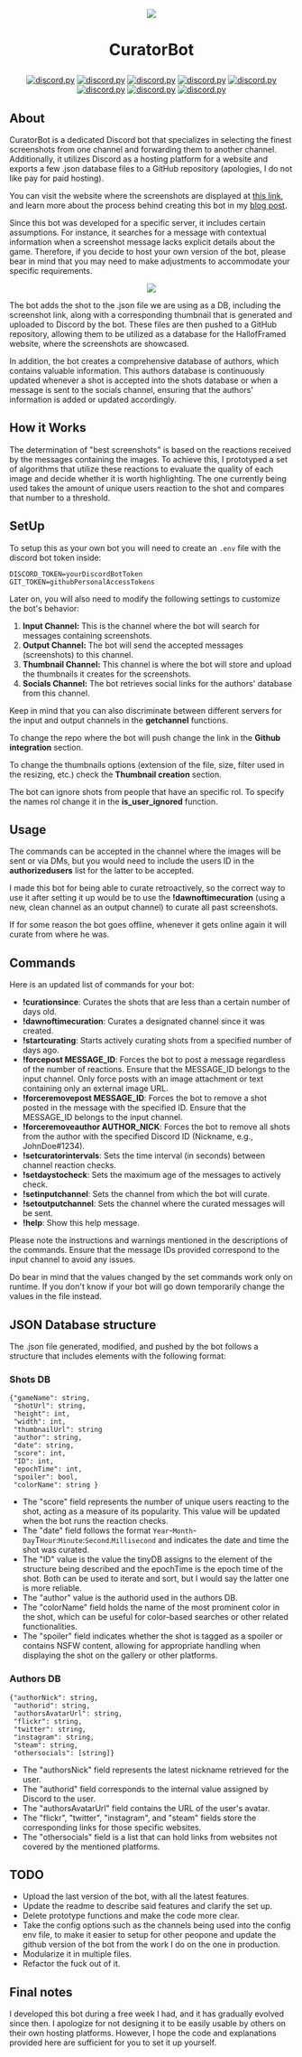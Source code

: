 <p align="center"><img src="https://user-images.githubusercontent.com/24371572/104768884-1fa5f400-574d-11eb-93c4-10b24f8ce06e.jpg">
 
# <p align="center">CuratorBot</p>
 <p align="center">
  <a href="https://github.com/Rapptz/discord.py/">
     <img src="https://img.shields.io/badge/discordpy-1.6.0-blue.svg" alt="discord.py"></a>
  <a href="https://github.com/msiemens/tinydb">
     <img src="https://img.shields.io/badge/tinyDB-4.3.0-blue.svg" alt="discord.py"></a>
  <a href="https://github.com/gitpython-developers/GitPython">
     <img src="https://img.shields.io/badge/gitPython-3.1.12-blue.svg" alt="discord.py"></a>
  <a href="https://github.com/python-pillow/Pillow">
     <img src="https://img.shields.io/badge/pillow-8.3.2-blue.svg" alt="discord.py"></a>
  <a href="https://github.com/psf/requests">
     <img src="https://img.shields.io/badge/requests-2.22.0-blue.svg" alt="discord.py"></a>
  <a href="https://github.com/fengsp/color-thief-py">
     <img src="https://img.shields.io/badge/colorthief-0.2.1-blue.svg" alt="discord.py"></a>
  <a href="https://github.com/ubernostrum/webcolors">
     <img src="https://img.shields.io/badge/webcolors-1.3-blue.svg" alt="discord.py"></a>
  <a href="https://github.com/theskumar/python-dotenv">
     <img src="https://img.shields.io/badge/pythondotenv-0.19.0-blue.svg" alt="discord.py"></a>
 
## About
 
CuratorBot is a dedicated Discord bot that specializes in selecting the finest screenshots from one channel and forwarding them to another channel. Additionally, it utilizes Discord as a hosting platform for a website and exports a few .json database files to a GitHub repository (apologies, I do not like pay for paid hosting).

You can visit the website where the screenshots are displayed at [this link](https://framedsc.com/HallOfFramed/), and learn more about the process behind creating this bot in my [blog post](https://originalnicodr.github.io/blog/how-we-made-a-high-quality-image-gallery-without-paying-a-single-dime).

Since this bot was developed for a specific server, it includes certain assumptions. For instance, it searches for a message with contextual information when a screenshot message lacks explicit details about the game. Therefore, if you decide to host your own version of the bot, please bear in mind that you may need to make adjustments to accommodate your specific requirements.
 
<p align="center"><img src="https://user-images.githubusercontent.com/24371572/104781820-eb88fe00-5761-11eb-91d0-6daf4448ebad.png">
 
The bot adds the shot to the .json file we are using as a DB, including the screenshot link, along with a corresponding thumbnail that is generated and uploaded to Discord by the bot. These files are then pushed to a GitHub repository, allowing them to be utilized as a database for the HallofFramed website, where the screenshots are showcased.
 
In addition, the bot creates a comprehensive database of authors, which contains valuable information. This authors database is continuously updated whenever a shot is accepted into the shots database or when a message is sent to the socials channel, ensuring that the authors' information is added or updated accordingly.
 
## How it Works
 
The determination of "best screenshots" is based on the reactions received by the messages containing the images. To achieve this, I prototyped a set of algorithms that utilize these reactions to evaluate the quality of each image and decide whether it is worth highlighting. The one currently being used takes the amount of unique users reaction to the shot and compares that number to a threshold.
 
## SetUp
 
To setup this as your own bot you will need to create an `.env` file with the discord bot token inside:
 
```
DISCORD_TOKEN=yourDiscordBotToken
GIT_TOKEN=githubPersonalAccessTokens
```
 
Later on, you will also need to modify the following settings to customize the bot's behavior:

1. **Input Channel:** This is the channel where the bot will search for messages containing screenshots.
2. **Output Channel:** The bot will send the accepted messages (screenshots) to this channel.
3. **Thumbnail Channel:** This channel is where the bot will store and upload the thumbnails it creates for the screenshots.
4. **Socials Channel:** The bot retrieves social links for the authors' database from this channel.
 
Keep in mind that you can also discriminate between different servers for the input and output channels in the **getchannel** functions.
 
To change the repo where the bot will push change the link in the **Github integration** section.
 
To change the thumbnails options (extension of the file, size, filter used in the resizing, etc.) check the **Thumbnail creation** section.
 
The bot can ignore shots from people that have an specific rol. To specify the names rol change it in the **is_user_ignored** function.
 
## Usage
 
The commands can be accepted in the channel where the images will be sent or via DMs, but you would need to include the users ID in the **authorizedusers** list for the latter to be accepted.
 
I made this bot for being able to curate retroactively, so the correct way to use it after setting it up would be to use the **!dawnoftimecuration** (using a new, clean channel as an output channel) to curate all past screenshots.

If for some reason the bot goes offline, whenever it gets online again it will curate from where he was.
 
## Commands
 
Here is an updated list of commands for your bot:

- **!curationsince**: Curates the shots that are less than a certain number of days old.
- **!dawnoftimecuration**: Curates a designated channel since it was created.
- **!startcurating**: Starts actively curating shots from a specified number of days ago.
- **!forcepost MESSAGE_ID**: Forces the bot to post a message regardless of the number of reactions. Ensure that the MESSAGE_ID belongs to the input channel. Only force posts with an image attachment or text containing only an external image URL.
- **!forceremovepost MESSAGE_ID**: Forces the bot to remove a shot posted in the message with the specified ID. Ensure that the MESSAGE_ID belongs to the input channel.
- **!forceremoveauthor AUTHOR_NICK**: Forces the bot to remove all shots from the author with the specified Discord ID (Nickname, e.g., JohnDoe#1234).
- **!setcuratorintervals**: Sets the time interval (in seconds) between channel reaction checks.
- **!setdaystocheck**: Sets the maximum age of the messages to actively check.
- **!setinputchannel**: Sets the channel from which the bot will curate.
- **!setoutputchannel**: Sets the channel where the curated messages will be sent.
- **!help**: Show this help message.

Please note the instructions and warnings mentioned in the descriptions of the commands. Ensure that the message IDs provided correspond to the input channel to avoid any issues.
 
Do bear in mind that the values changed by the set commands work only on runtime. If you don't know if your bot will go down temporarily change the values in the file instead.
 
## JSON Database structure
 
The .json file generated, modified, and pushed by the bot follows a structure that includes elements with the following format:
 
### Shots DB
 
```
{"gameName": string,
 "shotUrl": string,
 "height": int,
 "width": int,
 "thumbnailUrl": string 
 "author": string,
 "date": string,
 "score": int,
 "ID": int,
 "epochTime": int,
 "spoiler": bool,
 "colorName": string }
```
 
 
- The "score" field represents the number of unique users reacting to the shot, acting as a measure of its popularity. This value will be updated when the bot runs the reaction checks.
- The "date" field follows the format `Year`-`Month`-`Day`T`Hour`:`Minute`:`Second`.`Millisecond` and indicates the date and time the shot was curated.
- The "ID" value is the value the tinyDB assigns to the element of the structure being described and the epochTime is the epoch time of the shot. Both can be used to iterate and sort, but I would say the latter one is more reliable.
- The "author" value is the authorid used in the authors DB.
- The "colorName" field holds the name of the most prominent color in the shot, which can be useful for color-based searches or other related functionalities.
- The "spoiler" field indicates whether the shot is tagged as a spoiler or contains NSFW content, allowing for appropriate handling when displaying the shot on the gallery or other platforms.

 
### Authors DB
 
```
{"authorNick": string,
 "authorid": string,
 "authorsAvatarUrl": string,
 "flickr": string,
 "twitter": string,
 "instagram": string,
 "steam": string,
 "othersocials": [string]}
 ```
 
- The "authorsNick" field represents the latest nickname retrieved for the user.
- The "authorid" field corresponds to the internal value assigned by Discord to the user.
- The "authorsAvatarUrl" field contains the URL of the user's avatar.
- The "flickr", "twitter", "instagram", and "steam" fields store the corresponding links for those specific websites.
- The "othersocials" field is a list that can hold links from websites not covered by the mentioned platforms.

## TODO

- Upload the last version of the bot, with all the latest features.
- Update the readme to describe said features and clarify the set up.
- Delete prototype functions and make the code more clear.
- Take the config options such as the channels being used into the config env file, to make it easier to setup for other peopone and update the github version of the bot from the work I do on the one in production.
- Modularize it in multiple files.
- Refactor the fuck out of it.
 
## Final notes
 
I developed this bot during a free week I had, and it has gradually evolved since then. I apologize for not designing it to be easily usable by others on their own hosting platforms. However, I hope the code and explanations provided here are sufficient for you to set it up yourself.
